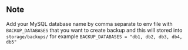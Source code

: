 ## Note

Add your MySQL database name by comma separate to env file with `BACKUP_DATABASES` that you want to create backup and this will stored into `storage/backups/` for example
`BACKUP_DATABASES = "db1, db2, db3, db4, db5"`
